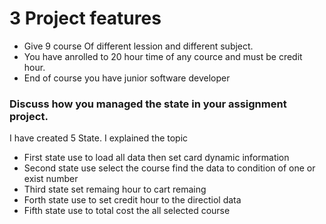 
# 3 Project features

* Give 9 course Of different lession and different subject.
* You have anrolled to 20 hour time of any cource and must be credit hour.
* End of course you have junior software developer




### Discuss how you managed the state in your assignment project.


 I have created 5 State. I explained the topic 

* First state use to load all data then set card dynamic information
* Second state use select the course find the data to condition of one or exist number 
* Third state set remaing hour to cart remaing 
* Forth state use to set credit hour to the directiol data 
* Fifth state use to total cost the all selected course


